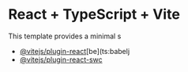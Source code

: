 # React + TypeScript + Vite
This template provides a minimal s
- [@vitejs/plugin-react](https://github.com/vitejs/vite-plugin-react/blobmain/packgesplgn-ct/E)[be](ts:babelj
- [@vitejs/plugin-react-swc](https://github.com/vitejs/vite-plugin-react-swc) 
